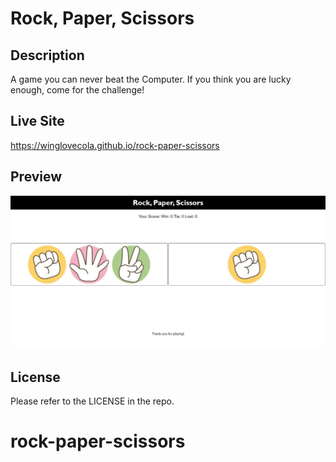 # Rock, Paper, Scissors

## Description

A game you can never beat the Computer. If you think you are lucky enough, come for the challenge!   


## Live Site

https://winglovecola.github.io/rock-paper-scissors

## Preview

![Website screenshot](https://github.com/winglovecola/rock-paper-scissors/blob/main/assets/images/screenshot.jpg?raw=true)


## License

Please refer to the LICENSE in the repo. 
# rock-paper-scissors
